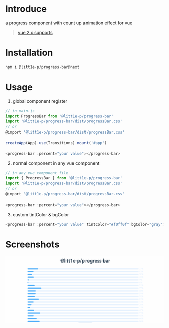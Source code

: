 # Introduce

a progress component with count up animation effect for vue

> [vue 2.x supports](https://github.com/litt1e-p/progress-bar)

# Installation

```js
npm i @litt1e-p/progress-bar@next
```

# Usage

1. global component register
  
```js
// in main.js
import ProgressBar from '@litt1e-p/progress-bar'
import '@litt1e-p/progress-bar/dist/progressBar.css'
// or 
@import '@litt1e-p/progress-bar/dist/progressBar.css'

createApp(App).use(Transitions).mount('#app')

<progress-bar :percent="your value"></progress-bar>
```

2. normal component in any vue component

```js
// in any vue component file
import { ProgressBar } from '@litt1e-p/progress-bar'
import '@litt1e-p/progress-bar/dist/progressBar.css'
// or 
@import '@litt1e-p/progress-bar/dist/progressBar.css'

<progress-bar :percent="your value"></progress-bar>
``` 

3. custom tintColor & bgColor
```js
<progress-bar :percent="your value" tintColor="#f0ff0f" bgColor="gray"></progress-bar>
```

# Screenshots

![](screenshots/1.gif)
